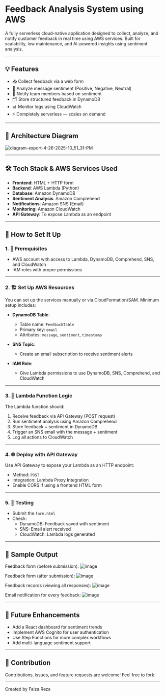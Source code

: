 # Feedback Analysis System using AWS
A fully serverless cloud-native application designed to collect, analyze, and notify customer feedback in real time using AWS services. Built for scalability, low maintenance, and AI-powered insights using sentiment analysis.

---

## 💡 Features

- 📥 Collect feedback via a web form
- 🧠 Analyze message sentiment (Positive, Negative, Neutral)
- 📩 Notify team members based on sentiment
- 🗂 Store structured feedback in DynamoDB
- 📊 Monitor logs using CloudWatch
- ⚡️ Completely serverless — scales on demand

---

## 🧱 Architecture Diagram
![diagram-export-4-26-2025-10_51_31-PM](https://github.com/user-attachments/assets/450524cd-119c-465f-91fd-a1b0341ef3c3)


---

## 🛠️ Tech Stack & AWS Services Used

- **Frontend**: HTML + HTTP form
- **Backend**: AWS Lambda (Python)
- **Database**: Amazon DynamoDB
- **Sentiment Analysis**: Amazon Comprehend
- **Notifications**: Amazon SNS (Email)
- **Monitoring**: Amazon CloudWatch
- **API Gateway**: To expose Lambda as an endpoint

---

## 🚀 How to Set It Up

### 1. 🔧 Prerequisites

- AWS account with access to Lambda, DynamoDB, Comprehend, SNS, and CloudWatch
- IAM roles with proper permissions

---

### 2. 🏗️ Set Up AWS Resources

You can set up the services manually or via CloudFormation/SAM. Minimum setup includes:

- **DynamoDB Table**:  
  - Table name: `FeedbackTable`  
  - Primary key: `email`  
  - Attributes: `message`, `sentiment`, `timestamp`

- **SNS Topic**:  
  - Create an email subscription to receive sentiment alerts

- **IAM Role**:  
  - Give Lambda permissions to use DynamoDB, SNS, Comprehend, and CloudWatch

---

### 3. 🧠 Lambda Function Logic

The Lambda function should:

1. Receive feedback via API Gateway (POST request)
2. Run sentiment analysis using Amazon Comprehend
3. Store feedback + sentiment in DynamoDB
4. Trigger an SNS email with the message + sentiment
5. Log all actions to CloudWatch

---

### 4. 🌐 Deploy with API Gateway

Use API Gateway to expose your Lambda as an HTTP endpoint:

- Method: `POST`
- Integration: Lambda Proxy Integration
- Enable CORS if using a frontend HTML form

---

### 5. 🧪 Testing

- Submit the `form.html`
- Check:
  - DynamoDB: Feedback saved with sentiment
  - SNS: Email alert received
  - CloudWatch: Lambda logs generated

---

## 📌 Sample Output

Feedback form (before submission):
![image](https://github.com/user-attachments/assets/59a93a19-6003-4fa6-bde7-5c8fad9b42f8)



Feedback form (after submission):
![image](https://github.com/user-attachments/assets/09126a88-1348-4dfb-921a-2b6bf31ff36e)



Feedback records (viewing all responses):
![image](https://github.com/user-attachments/assets/6ae30489-fe42-48bb-8fdf-bd8597e97c4e)



Email notification for every feedback:
![image](https://github.com/user-attachments/assets/bcddd968-d161-4d09-85d3-e37da69ab536)




---

## 🚧 Future Enhancements

- Add a React dashboard for sentiment trends
- Implement AWS Cognito for user authentication
- Use Step Functions for more complex workflows
- Add multi-language sentiment support

---

## 🤝 Contribution

Contributions, issues, and feature requests are welcome! Feel free to fork.

---

Created by Faiza Reza


